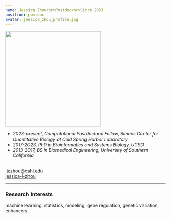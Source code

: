 ```yaml
---
name: Jessica Zhou<br>Postdoc<br>Since 2023
position: postdoc
avatar: jessica_zhou_profile.jpg
---
```


<img width="300" src="{{site.baseurl}}/images/people/{{page.avatar}}" data-action="zoom">
<br>



- _2023-present, Computational Postdoctoral Fellow, Simons Center for Quantitative Biology at Cold Spring Harbor Laboratory_ <br>
- _2017-2023, PhD in Bioinformatics and Systems Biology, UCSD_ <br>
- _2013-2017, BS in Biomedical Engineering, University of Southern California_ <br>
<br>
​
<a href="mailto:jezhou@cshl.edu"><i class="fas fa-envelope"></i> jezhou@cshl.edu</a><br>
<a href="https://www.linkedin.com/in/jessica-l-zhou/"><i class="fab fa-linkedin"></i> jessica-l-zhou</a><br>

<hr>

### Research Interests

machine learning, statistics, modeling, gene regulation, genetic variation, enhancers.

<br>
<br>
<br>

&nbsp;
&nbsp;
&nbsp;
&nbsp;
&nbsp;
&nbsp;
&nbsp;
&nbsp;
&nbsp;
&nbsp;
&nbsp;
&nbsp;
&nbsp;
&nbsp;
&nbsp;
&nbsp;
&nbsp;
&nbsp;
&nbsp;
&nbsp;
&nbsp;
&nbsp;
&nbsp;
&nbsp;

